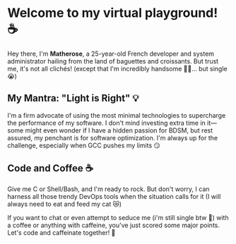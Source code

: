 # Welcome to my virtual playground! ☕️

Hey there, I'm **Matherose**, a 25-year-old French developer and system administrator hailing from the land of baguettes and croissants. But trust me, it's not all clichés! (except that I'm incredibly handsome 🤌✨... but single 😭)

## My Mantra: "Light is Right" 💡

I'm a firm advocate of using the most minimal technologies to supercharge the performance of my software. I don't mind investing extra time in it—some might even wonder if I have a hidden passion for BDSM, but rest assured, my penchant is for software optimization. I'm always up for the challenge, especially when GCC pushes my limits 😏

## Code and Coffee ☕️

Give me C or Shell/Bash, and I'm ready to rock. But don't worry, I can harness all those trendy DevOps tools when the situation calls for it (I will always need to eat and feed my cat 😿)

If you want to chat or even attempt to seduce me (i'm still single btw 👀) with a coffee or anything with caffeine, you've just scored some major points. Let's code and caffeinate together! 🚀
